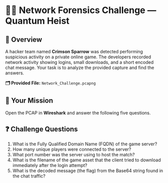 
# 🕵️‍♂️ Network Forensics Challenge — Quantum Heist

## 📄 Overview
A hacker team named **Crimson Sparrow** was detected performing suspicious activity on a private online game. The developers recorded network activity showing logins, small downloads, and a short encoded chat message. Your task is to analyze the provided capture and find the answers.

**🗂 Provided File:** `Network_Challenge.pcapng`

## 🎯 Your Mission
Open the PCAP in **Wireshark** and answer the following five questions.

## ❓ Challenge Questions
1. What is the Fully Qualified Domain Name (FQDN) of the game server?
2. How many unique players were connected to the server?
3. What port number was the server using to host the match?
4. What is the filename of the game asset that the client tried to download immediately after the login attempt?
5. What is the decoded message (the flag) from the Base64 string found in the chat traffic?


